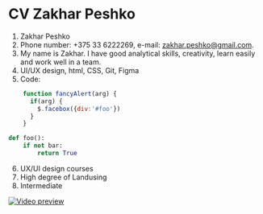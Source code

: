 # CV Zakhar Peshko
1. Zakhar Peshko
2. Phone number: +375 33 6222269, e-mail: zakhar.peshko@gmail.com.
3. My name is Zakhar. I have good analytical skills, creativity, learn easily and work well in a team.
4. UI/UX design, html, CSS, Git, Figma
5. Code:
```javascript
    function fancyAlert(arg) {
      if(arg) {
        $.facebox({div:'#foo'})
      }
    }
```
```python
def foo():
    if not bar:
        return True
```
6. UX/UI design courses
7. High degree of Landusing
8. Intermediate

[![Video preview](http://img.youtube.com/vi/EcHSQ-6lt0I/0.jpg)](https://www.youtube.com/embed/EcHSQ-6lt0I)
